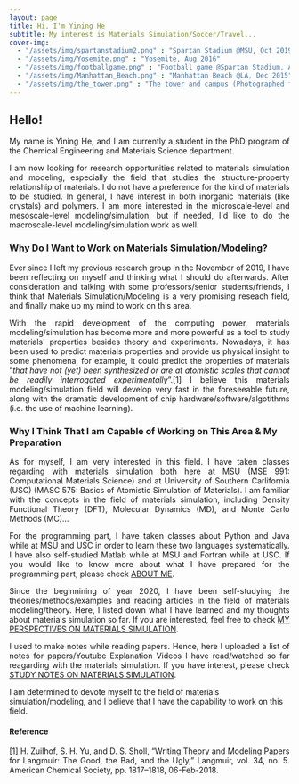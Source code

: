 ```yaml
---
layout: page
title: Hi, I'm Yining He
subtitle: My interest is Materials Simulation/Soccer/Travel...
cover-img: 
  - "/assets/img/spartanstadium2.png" : "Spartan Stadium @MSU, Oct 2019"
  - "/assets/img/Yosemite.png" : "Yosemite, Aug 2016"
  - "/assets/img/footballgame.png" : "Football game @Spartan Stadium, Aug 2019"
  - "/assets/img/Manhattan_Beach.png" : "Manhattan Beach @LA, Dec 2015"
  - "/assets/img/the_tower.png" : "The tower and campus (Photographed from library) @MSU, Dec 2019"
---
```


## Hello!
<p style="text-align: justify"> My name is Yining He, and I am currently a student in the PhD program of the Chemical Engineering and Materials Science department. </p>

<p style="text-align: justify"> I am now looking for research opportunities related to materials simulation and modeling, especially the field that studies the structure-property relationship of materials. I do not have a preference for the kind of materials to be studied. In general, I have interest in both inorganic materials (like crystals) and polymers. I am more interested in the microscale-level and mesoscale-level modeling/simulation, but if needed, I'd like to do the macroscale-level modeling/simulation work as well. </p>

### Why Do I Want to Work on Materials Simulation/Modeling?
<p style="text-align: justify"> Ever since I left my previous research group in the November of 2019, I have been reflecting on myself and thinking what I should do afterwards. After consideration and talking with some professors/senior students/friends, I think that Materials Simulation/Modeling is a very promising reseach field, and finally make up my mind to work on this area. </p>
  
<p style="text-align: justify"> With the rapid development of the computing power, materials modeling/simulation has become more and more powerful as a tool to study materials' properties besides theory and experiments. Nowadays, it has been used to predict materials properties and provide us physical insight to some phenomena, for example, it could predict the properties of materials “<i>that have not (yet) been synthesized or are at atomistic scales that cannot be readily interrogated experimentally</i>”.[1] I believe this materials modeling/simulation field will develop very fast in the foreseeable future, along with the dramatic development of chip hardware/software/algotithms (i.e. the use of machine learning). </p>

### Why I Think That I am Capable of Working on This Area & My Preparation
<p style="text-align: justify"> As for myself, I am very interested in this field. I have taken classes regarding with materials simulation both here at MSU (MSE 991: Computational Materials Science) and at University of Southern Carlifornia (USC) (MASC 575: Basics of Atomistic Simulation of Materials). I am familiar with the concepts in the field of materials simulation, including Density Functional Theory (DFT), Molecular Dynamics (MD), and Monte Carlo Methods (MC)... </p>

<p style="text-align: justify"> For the programming part, I have taken classes about Python and Java while at MSU and USC in order to learn these two languages systematically. I have also self-studied Matlab while at MSU and Fortran while at USC. If you would like to know more about what I have prepared for the programming part, please check <a href="pages/aboutme">ABOUT ME</a>. </p>

<p style="text-align: justify"> Since the beginnining of year 2020, I have been self-studying the theories/methods/examples and reading articles in the field of materials modeling/theory. Here, I listed down what I have learned and my thoughts about materials simulation so far. If you are interested, feel free to check <a href="pages/p_general">MY PERSPECTIVES ON MATERIALS SIMULATION</a>. </p>

<p style="text-align: justify"> I used to make notes while reading papers. Hence, here I uploaded a list of notes for papers/Youtube Explanation Videos I have read/watched so far reagarding with the materials simulation. If you have interest, please check <a href="pages/study_notes">STUDY NOTES ON MATERIALS SIMULATION</a>. </p>

I am determined to devote myself to the field of materials simulation/modeling, and I believe that I have the capability to work on this field.

#### Reference
<p style="text-align: justify"> [1] H. Zuilhof, S. H. Yu, and D. S. Sholl, “Writing Theory and Modeling Papers for Langmuir: The Good, the Bad, and the Ugly,” Langmuir, vol. 34, no. 5. American Chemical Society, pp. 1817–1818, 06-Feb-2018. </p>
